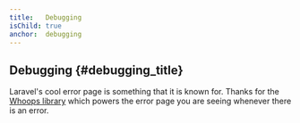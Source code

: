```yaml
---
title:   Debugging
isChild: true
anchor:  debugging
---
```


## Debugging {#debugging_title}

Laravel's cool error page is something that it is known for. Thanks for the [Whoops library][whoops-url] which powers the error page you are seeing whenever there is an error.

[whoops-url]:https://github.com/filp/whoops